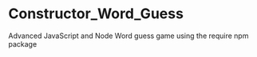 # Constructor_Word_Guess
Advanced JavaScript and Node Word guess game using the require npm package
